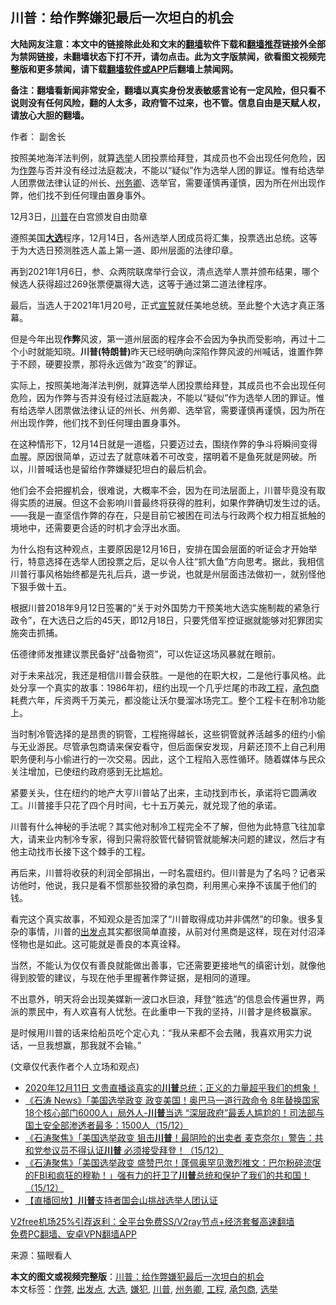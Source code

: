  <h2>川普：给作弊嫌犯最后一次坦白的机会</h2> <p class="notice"><b>大陆网友注意：本文中的链接除此处和文末的<a href="https://github.com/bannedbook/fanqiang" >翻墙</a>软件下载和<a href="https://github.com/killgcd/justmysocks/blob/master/README.md">翻墙推荐</a>链接外全部为禁网链接，未翻墙状态下打不开，请勿点击。此为文字版禁闻，欲看图文视频完整版和更多禁闻，请下载<a href="https://github.com/bannedbook/fanqiang">翻墙软件或APP</a>后翻墙上禁闻网。</p><p>备注：翻墙看新闻非常安全，翻墙以真实身份发表敏感言论有一定风险，但只看不说则没有任何风险，翻的人太多，政府管不过来，也不管。信息自由是天赋人权，请放心大胆的翻墙。</b></p>  <div class="entry"> <p>作者： 副舍长</p> <p id="summary">按照美地海洋法判例，就算<a href="https://www.bannedbook.org/bnews/tag/%e9%80%89%e4%b8%be/" class="st_tag internal_tag" rel="tag" title="标签 选举 下的日志">选举</a>人团投票给拜登，其成员也不会出现任何危险，因为<a href="https://www.bannedbook.org/bnews/tag/%e4%bd%9c%e5%bc%8a/" class="st_tag internal_tag" rel="tag" title="标签 作弊 下的日志">作弊</a>与否并没有经过法庭裁决，不能以“疑似”作为选举人团的罪证。惟有给选举人团票做法律认证的州长、<a href="https://www.bannedbook.org/bnews/tag/%E5%B7%9E%E5%8A%A1%E5%8D%BF/" class="st_tag internal_tag" rel="tag" title="标签 州务卿 下的日志">州务卿</a>、选举官，需要谨慎再谨慎，因为所在州出现作弊，他们找不到任何理由置身事外。</p> <p id="conimg">12月3日，<a href="https://www.bannedbook.org/bnews/tag/%e5%b7%9d%e6%99%ae/" class="st_tag internal_tag" rel="tag" title="标签 川普 下的日志">川普</a>在白宫颁发自由勋章</p> <p>遵照美国<strong><a href="https://www.bannedbook.org/bnews/tag/%e5%a4%a7%e9%80%89/" class="st_tag internal_tag" rel="tag" title="标签 大选 下的日志">大选</a></strong>程序，12月14日，各州选举人团成员将汇集，投票选出总统。这等于为大选日预测胜选人盖上第一道、即州层面的法律印章。</p> <p>再到2021年1月6日，参、众两院联席举行会议，清点选举人票并颁布结果，哪个候选人获得超过269张票便赢得大选，这等于通过第二道法律程序。</p> <p>最后，当选人于2021年1月20号，正式<span class='wp_keywordlink'><a href="https://www.bannedbook.org/forum5/topic17.html" title="宣誓与预言" target="_blank">宣誓</a></span>就任美地总统。至此整个大选才真正落幕。</p>  <p>但是今年出现<strong>作弊</strong>风波，第一道州层面的程序会不会因为争执而受影响，再过十二个小时就能知晓。<strong>川普(特朗普)</strong>昨天已经明确向深陷作弊风波的州喊话，谁置作弊于不顾，硬要投票，那将永远做为“政变”的罪证。</p> <p>实际上，按照美地海洋法判例，就算选举人团投票给拜登，其成员也不会出现任何危险，因为作弊与否并没有经过法庭裁决，不能以“疑似”作为选举人团的罪证。惟有给选举人团票做法律认证的州长、州务卿、选举官，需要谨慎再谨慎，因为所在州出现作弊，他们找不到任何理由置身事外。</p> <p>在这种情形下，12月14日就是一道槛，只要迈过去，围绕作弊的争斗将瞬间变得血腥。原因很简单，迈过去了就意味着不可改变，摆明着不是鱼死就是网破。所以，川普喊话也是留给作弊嫌疑犯坦白的最后机会。</p> <p>他们会不会把握机会，很难说，大概率不会，因为在司法层面上，川普毕竟没有取得实质的进展。但这不会影响川普最终将获得的胜利，如果作弊确切发生过的话。——我是一直坚信作弊的存在，只是目前它被困在司法与行政两个权力相互抵触的境地中，还需要更合适的时机才会浮出水面。</p> <p>为什么抱有这种观点，主要原因是12月16日，安排在国会层面的听证会才开始举行，特意选择在选举人团投票之后，足以令人往“抓大鱼”方向思考。据此，我相信川普行事风格始终都是先礼后兵，退一步说，也就是州层面违法做初一，就别怪他下狠手做十五。</p> <p>根据川普2018年9月12日签署的“关于对外国势力干预美地大选实施制裁的紧急行政令”，在大选日之后的45天，即12月18日，只要凭借军控证据就能够对犯罪团实施突击抓捕。</p>  <p>伍德律师发推建议票民备好“战备物资”，可以佐证这场风暴就在眼前。</p> <p>对于未来战况，我还是相信川普会获胜。一是他的在职大权，二是他行事风格。此处分享一个真实的故事：1986年初，纽约出现一个几乎烂尾的市政<a href="https://www.bannedbook.org/bnews/tag/%E5%B7%A5%E7%A8%8B/" class="st_tag internal_tag" rel="tag" title="标签 工程 下的日志">工程</a>，<a href="https://www.bannedbook.org/bnews/tag/%E6%89%BF%E5%8C%85%E5%95%86/" class="st_tag internal_tag" rel="tag" title="标签 承包商 下的日志">承包商</a>耗费六年，斥资两千万美元，都没能让沃尔曼溜冰场完工。整个工程卡在制冷功能上。</p> <p>当时制冷管选择的是昂贵的铜管，工程拖得越长，这些铜管就养活越多的纽约小偷与无业游民。尽管承包商请来保安看守，但后面保安发现，月薪还顶不上自己利用职务便利与小偷进行的一次交易。因此，这个工程陷入恶性循环。随着媒体与民众关注增加，已使纽约政府感到无比尴尬。</p> <p>紧要关头，住在纽约的地产大亨川普站了出来，主动找到市长，承诺将它圆满收工。川普接手只花了四个月时间，七十五万美元，就兑现了他的承诺。</p> <p>川普有什么神秘的手法呢？其实他对制冷工程完全不了解，但他为此特意飞往加拿大，请来业内制冷专家，得到只需将胶管代替铜管就能解决问题的建议，然后才有他主动找市长接下这个棘手的工程。</p> <p>再后来，川普将收获的利润全部捐出，一时名震纽约。但川普是为了名吗？记者采访他时，他说，我只是看不惯那些狡猾的承包商，利用黑心来挣不该属于他们的钱。</p>  <p>看完这个真实故事，不知观众是否加深了“川普取得成功并非偶然”的印象。很多复杂的事情，川普的<a href="https://www.bannedbook.org/bnews/tag/%E5%87%BA%E5%8F%91%E7%82%B9/" class="st_tag internal_tag" rel="tag" title="标签 出发点 下的日志">出发点</a>其实都很简单直接，从前对付黑商是这样，现在对付沼泽怪物也是如此。这可能就是善良的本真诠释。</p> <p>当然，不能认为仅仅有善良就能做出善事，它还需要更接地气的缜密计划，就像他得到胶管的建议，与现在他手里握著作弊证据，是相同的道理。</p> <p>不出意外，明天将会出现美媒新一波口水巨浪，拜登“胜选”的信息会传遍世界，两派的票民中，有人欢喜有人忧愁。在此重申一下我的坚持，川普才是终极赢家。</p> <p>是时候用川普的话来给船员吃个定心丸：“我从来都不会去赌，我喜欢用实力说话，一旦我想赢，那我就不会输。”</p> <p>(文章仅代表作者个人立场和观点)</p> <ul class='op-related-articles' title='相关阅读'> <li><a href='https://www.bannedbook.org/bnews/bannedvideo/20201212/1448655.html' target='_blank'>2020年12月11日 文贵直播谈真实的<b>川普</b>总统；正义的力量超乎我们的想象！</a></li> <li><a href='https://www.bannedbook.org/bnews/bannedvideo/20201216/1448631.html' target='_blank'>《石涛 News》「美国选举政变 政变美国！奥巴马一道行政命令 8年替换国家18个核心部门6000人」局外人-<b>川普</b>当选 “深层政府”最丢人尴尬的！司法部与国土安全部渗透者最多：1500人（15/12）</a></li> <li><a href='https://www.bannedbook.org/bnews/bannedvideo/20201216/1448629.html' target='_blank'>《石涛聚焦》「美国选举政变 狙击<b>川普</b>！最阴险的出卖者 麦克奈尔」警告：共和党参议员不得认证<b>川普</b> 必须接受拜登！（15/12）</a></li> <li><a href='https://www.bannedbook.org/bnews/bannedvideo/20201216/1448628.html' target='_blank'>《石涛聚焦》「美国选举政变 盛赞巴尔！蓬佩奥罕见激烈推文：巴尔粉碎流氓的FBI和疯狂的穆勒！」强有力的扞卫了<b>川普</b>总统和保护了我们的共和国！（15/12）</a></li> <li><a href='https://www.bannedbook.org/bnews/taiwannews/20201216/1448626.html' target='_blank'>【直播回放】<b>川普</b>支持者国会山挑战选举人团认证</a></li> </ul> <p class="texttj"> <a href="https://github.com/bannedbook/fanqiang/wiki/V2ray%E6%9C%BA%E5%9C%BA" target="_blank">V2free机场25%引荐返利：全平台免费SS/V2ray节点+经济套餐高速翻墙</a><br/> <a href="https://github.com/bannedbook/fanqiang/wiki/%E7%A6%81%E9%97%BB%E7%BD%91%E5%AE%89%E5%8D%93%E7%BF%BB%E5%A2%99%E6%96%B0%E9%97%BBAPP" target="_blank">免费PC翻墙、安卓VPN翻墙APP</a></p><p> 来源：猫眼看人 </p> <a name='sharetosocial'></a>       <div><b>本文的图文或视频完整版</b>：<a href='https://www.bannedbook.org/bnews/comments/20201216/1448649.html'>川普：给作弊嫌犯最后一次坦白的机会</a></div>  </div><!--END ENTRY--> <div class="postfooter"> <div>本文标签：<a href="https://www.bannedbook.org/bnews/tag/%e4%bd%9c%e5%bc%8a/" rel="tag">作弊</a>, <a href="https://www.bannedbook.org/bnews/tag/%E5%87%BA%E5%8F%91%E7%82%B9/" rel="tag">出发点</a>, <a href="https://www.bannedbook.org/bnews/tag/%e5%a4%a7%e9%80%89/" rel="tag">大选</a>, <a href="https://www.bannedbook.org/bnews/tag/%e5%ab%8c%e7%8a%af/" rel="tag">嫌犯</a>, <a href="https://www.bannedbook.org/bnews/tag/%e5%b7%9d%e6%99%ae/" rel="tag">川普</a>, <a href="https://www.bannedbook.org/bnews/tag/%E5%B7%9E%E5%8A%A1%E5%8D%BF/" rel="tag">州务卿</a>, <a href="https://www.bannedbook.org/bnews/tag/%E5%B7%A5%E7%A8%8B/" rel="tag">工程</a>, <a href="https://www.bannedbook.org/bnews/tag/%E6%89%BF%E5%8C%85%E5%95%86/" rel="tag">承包商</a>, <a href="https://www.bannedbook.org/bnews/tag/%e9%80%89%e4%b8%be/" rel="tag">选举</a></div>  </div><!--END POSTFOOTER--> 